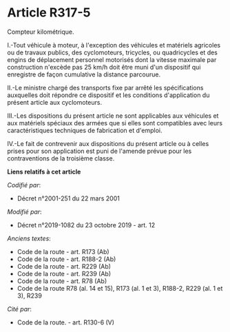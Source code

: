 # Article R317-5

Compteur kilométrique.

I.-Tout véhicule à moteur, à l'exception des véhicules et matériels agricoles ou de travaux publics, des cyclomoteurs,
tricycles, ou quadricycles et des engins de déplacement personnel motorisés dont la vitesse maximale par construction
n'excède pas 25 km/h doit être muni d'un dispositif qui enregistre de façon cumulative la distance parcourue.

II.-Le ministre chargé des transports fixe par arrêté les spécifications auxquelles doit répondre ce dispositif et les
conditions d'application du présent article aux cyclomoteurs.

III.-Les dispositions du présent article ne sont applicables aux véhicules et aux matériels spéciaux des armées que si elles
sont compatibles avec leurs caractéristiques techniques de fabrication et d'emploi.

IV.-Le fait de contrevenir aux dispositions du présent article ou à celles prises pour son application est puni de l'amende
prévue pour les contraventions de la troisième classe.

**Liens relatifs à cet article**

_Codifié par_:

  - Décret n°2001-251 du 22 mars 2001

_Modifié par_:

  - Décret n°2019-1082 du 23 octobre 2019 - art. 12

_Anciens textes_:

  - Code de la route - art. R173 (Ab)
  - Code de la route - art. R188-2 (Ab)
  - Code de la route - art. R229 (Ab)
  - Code de la route - art. R239 (Ab)
  - Code de la route - art. R78 (Ab)
  - Code de la route R78 (al. 14 et 15), R173 (al. 1 et 3), R188-2, R229 (al. 1 et 3), R239

_Cité par_:

  - Code de la route. - art. R130-6 (V)
